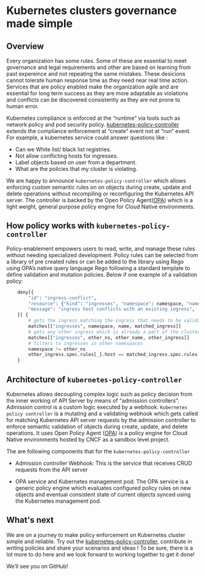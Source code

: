 # Kubernetes clusters governance made simple

## Overview

Every organization has some rules. Some of these are essential to meet governance and legal requirements and other are based on learning from past expereince and not repeating the same mistakes. These desicions cannot tolerate human response time as they need near real time action. Services that are policy enabled make the organization agile and are essential for long term success as they are more adaptable as violations and conflicts can be discovered consistently as they are not prone to human error. 

Kubernetes compliance is enforced at the “runtime” via tools such as network policy and pod security policy. [kubernetes-policy-controller](https://github.com/Azure/kubernetes-policy-controller) extends the compliance enforcement at “create” event not at “run“ event. For example, a kubernetes service could answer questions like :

* Can we White list/ black list registries.
* Not allow conflicting hosts for ingresses.
* Label objects based on user from a department.
* What are the policies that my cluster is violating.

We are happy to announce `kubernetes-policy-controller` which allows enforcing custom semantic rules on on objects during create, update and delete operations without recompiling or reconfiguring the Kubernetes API server. The controller is backed by the Open Policy Agent([OPA](https://github.com/open-policy-agent/opa)) which is a light weight, general purpose policy engine for Cloud Native environments.

## How policy works with `kubernetes-policy-controller`

Policy-enablement empowers users to read, write, and manage these rules without needing specialized development. Policy rules can be selected from a library of pre created rules or can be added to the library using Rego using OPA’s native query language Rego following a standard template to define validation and mutation policies. Below if one example of a validation policy:

```python
    deny[{
        "id": "ingress-conflict",
        "resource": {"kind": "ingresses", "namespace": namespace, "name": name},
        "message": "ingress host conflicts with an existing ingress",
    }] {
        # gets the ingress matching the ingress that needs to be validated
        matches[["ingresses", namespace, name, matched_ingress]]
        # gets any other ingress which is already a part of the cluster
        matches[["ingresses", other_ns, other_name, other_ingress]]
        # filters to ingresses in other namespaces
        namespace != other_ns
        other_ingress.spec.rules[_].host == matched_ingress.spec.rules[_].host
    }
```

## Architecture of `kubernetes-policy-controller`

Kubernetes allows decoupling complex logic such as policy decision from the inner working of API Server by means of "admission controllers”. Admission control is a custom logic executed by a webhook. `Kubernetes policy controller` is a mutating and a validating webhook which gets called for matching Kubernetes API server requests by the admission controller to enforce semantic validation of objects during create, update, and delete operations. It uses Open Policy Agent ([OPA](https://github.com/open-policy-agent/opa)) is a policy engine for Cloud Native environments hosted by CNCF as a sandbox level project.

The are following components that for the `kubernetes-policy-controller`

* Admission controller Webhook: This is the service that receives CRUD requests from the API server

* OPA service and Kubernetes management pod: The OPA service is a generic policy engine which evaluates configured policy rules on new objects and eventual consistent state of current objects synced using the Kubernetes management pod. 

## What's next

We are on a journey to make policy enforcement on Kubernetes cluster simple and reliable. Try out the [kubernetes-policy-controller](https://github.com/Azure/kubernetes-policy-controller), contribute in writing policies and share your scenarios and ideas ! To be sure, there is a lot more to do here and we look forward to working together to get it done!

We’ll see you on GitHub!
